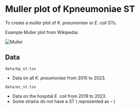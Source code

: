 # Muller plot of Kpneumoniae ST

To create a muller plot of _K. pneumoniae_ or _E. coli_ STs.

Example Muller plot from Wikipedia:

![Muller](https://upload.wikimedia.org/wikipedia/commons/3/38/Mullerplot.png)

## Data
```
data/kp_st.tsv
```
* Data on all _K. pneumoniae_ from 2015 to 2023.

```
data/ec_st.tsv
```
* Data on the hospital _E. coli_ from 2019 to 2023.
* Some strains do not have a ST ( represented as **-** )


